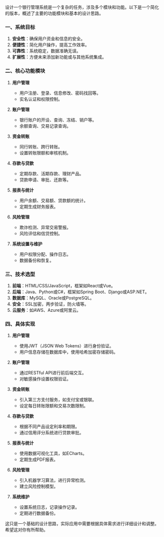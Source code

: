 设计一个银行管理系统是一个复杂的任务，涉及多个模块和功能。以下是一个简化的版本，概述了主要的功能模块和基本的设计思路。

### 一、系统目标

1. **安全性**：确保用户资金和信息的安全。
2. **便捷性**：简化用户操作，提高工作效率。
3. **可靠性**：系统稳定，数据准确无误。
4. **扩展性**：方便未来添加新功能或与其他系统集成。

### 二、核心功能模块

1. **用户管理**
    - 用户注册、登录、信息修改、密码找回等。
    - 实名认证和权限控制。
  
2. **账户管理**
    - 银行账户的开设、查询、冻结、销户等。
    - 余额查询、交易记录查询。

3. **资金转账**
    - 同行转账、跨行转账。
    - 设置转账限额和审核机制。

4. **存款与贷款**
    - 定期存款、活期存款、理财产品。
    - 贷款申请、审批、还款等。

5. **报表与统计**
    - 用户余额、交易额、贷款额的统计。
    - 定期生成财务报表。

6. **风险管理**
    - 欺诈检测、异常交易警报。
    - 风险评估和信贷控制。

7. **系统设置与维护**
    - 用户权限分配、操作日志。
    - 数据备份和恢复。

### 三、技术选型

1. **前端**：HTML/CSS/JavaScript，框架如React或Vue。
2. **后端**：Java、Python或C#，框架如Spring Boot、Django或ASP.NET。
3. **数据库**：MySQL、Oracle或PostgreSQL。
4. **安全**：SSL加密，两步验证，防火墙等。
5. **云服务**：如AWS、Azure或阿里云。

### 四、具体实现

1. **用户管理**
    - 使用JWT（JSON Web Tokens）进行身份验证。
    - 用户信息存储在数据库中，使用哈希加密存储密码。

2. **账户管理**
    - 通过RESTful API进行前后端交互。
    - 对敏感操作设置权限验证。

3. **资金转账**
    - 引入第三方支付服务，如支付宝或银联。
    - 设定每日转账限额和交易次数限制。

4. **存款与贷款**
    - 根据不同产品设定利率和期限。
    - 通过信用评分系统进行贷款审批。

5. **报表与统计**
    - 使用数据可视化工具，如ECharts。
    - 定期生成PDF报表。

6. **风险管理**
    - 引入机器学习算法，进行异常检测。
    - 建立风险控制模型。

7. **系统维护**
    - 设置系统日志，记录操作记录。
    - 定期进行数据备份。

这只是一个基础的设计思路，实际应用中需要根据具体需求进行详细设计和调整。希望这对你有所帮助。